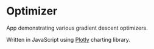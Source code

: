 # Optimizer
App demonstrating various gradient descent optimizers. 

Written in JavaScript using [Plotly](https://plot.ly/) charting library. 
